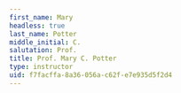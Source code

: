 ```yaml
---
first_name: Mary
headless: true
last_name: Potter
middle_initial: C.
salutation: Prof.
title: Prof. Mary C. Potter
type: instructor
uid: f7facffa-8a36-056a-c62f-e7e935d5f2d4
---
```

